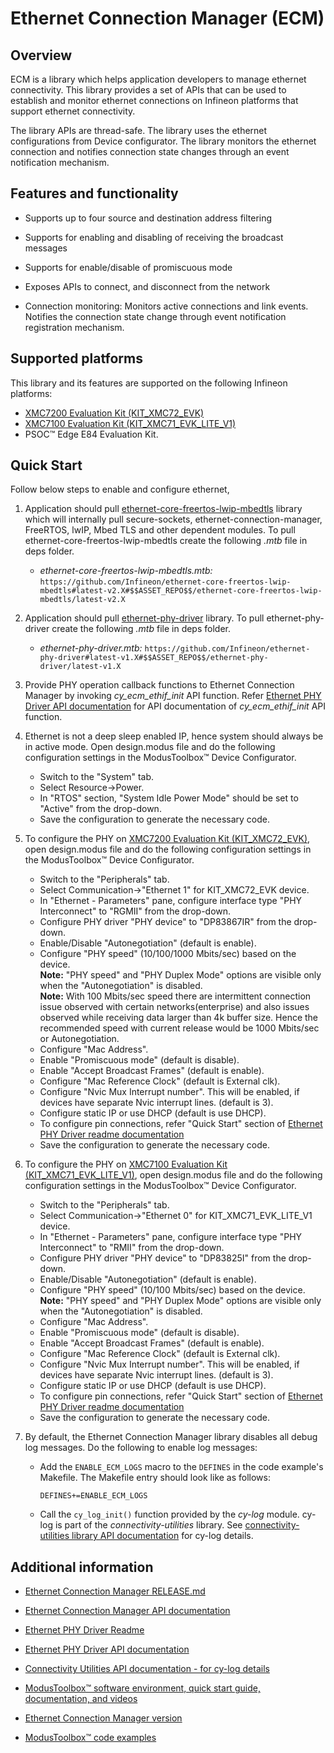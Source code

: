 # Ethernet Connection Manager (ECM)

## Overview

ECM is a library which helps application developers to manage ethernet connectivity. This library provides a set of APIs that can be used to establish and monitor ethernet connections on Infineon platforms that support ethernet connectivity.

The library APIs are thread-safe. The library uses the ethernet configurations from Device configurator. The library monitors the ethernet connection and notifies connection state changes through an event notification mechanism.

## Features and functionality

- Supports up to four source and destination address filtering

- Supports for enabling and disabling of receiving the broadcast messages

- Supports for enable/disable of promiscuous mode

- Exposes APIs to connect, and disconnect from the network

- Connection monitoring: Monitors active connections and link events. Notifies the connection state change through event notification registration mechanism.

## Supported platforms

This library and its features are supported on the following Infineon platforms:

- [XMC7200 Evaluation Kit (KIT_XMC72_EVK)](https://www.infineon.com/KIT_XMC72_EVK)
- [XMC7100 Evaluation Kit (KIT_XMC71_EVK_LITE_V1)](https://www.infineon.com/KIT_XMC71_EVK_LITE_V1)
- PSOC&trade; Edge E84 Evaluation Kit.

## Quick Start

Follow below steps to enable and configure ethernet,

1. Application should pull [ethernet-core-freertos-lwip-mbedtls](https://github.com/Infineon/ethernet-core-freertos-lwip-mbedtls) library which will internally pull secure-sockets, ethernet-connection-manager, FreeRTOS, lwIP, Mbed TLS and other dependent modules.
To pull ethernet-core-freertos-lwip-mbedtls create the following *.mtb* file in deps folder.
   - *ethernet-core-freertos-lwip-mbedtls.mtb:*
      `https://github.com/Infineon/ethernet-core-freertos-lwip-mbedtls#latest-v2.X#$$ASSET_REPO$$/ethernet-core-freertos-lwip-mbedtls/latest-v2.X`

2. Application should pull [ethernet-phy-driver](https://github.com/Infineon/ethernet-phy-driver) library.
To pull ethernet-phy-driver create the following *.mtb* file in deps folder.
   - *ethernet-phy-driver.mtb:*
      `https://github.com/Infineon/ethernet-phy-driver#latest-v1.X#$$ASSET_REPO$$/ethernet-phy-driver/latest-v1.X`

3. Provide PHY operation callback functions to Ethernet Connection Manager by invoking *cy_ecm_ethif_init* API function. Refer [Ethernet PHY Driver API documentation](https://Infineon.github.io/ethernet-phy-driver/api_reference_manual/html/index.html) for API documentation of *cy_ecm_ethif_init* API function.

4. Ethernet is not a deep sleep enabled IP, hence system should always be in active mode. Open design.modus file and do the following configuration settings in the ModusToolbox&trade; Device Configurator.
    - Switch to the "System" tab.
    - Select Resource->Power.
    - In "RTOS" section, "System Idle Power Mode" should be set to "Active" from the drop-down.
    - Save the configuration to generate the necessary code.

5. To configure the PHY on [XMC7200 Evaluation Kit (KIT_XMC72_EVK)](https://www.infineon.com/KIT_XMC72_EVK), open design.modus file and do the following configuration settings in the ModusToolbox&trade; Device Configurator.
    - Switch to the "Peripherals" tab.
    - Select Communication->"Ethernet 1" for KIT_XMC72_EVK device.
    - In "Ethernet - Parameters" pane, configure interface type "PHY Interconnect" to "RGMII" from the drop-down.
    - Configure PHY driver "PHY device" to "DP83867IR" from the drop-down.
    - Enable/Disable "Autonegotiation" (default is enable).
    - Configure "PHY speed" (10/100/1000 Mbits/sec) based on the device. <br>
    **Note:** "PHY speed" and "PHY Duplex Mode" options are visible only when the "Autonegotiation" is disabled. <br>
    **Note:** With 100 Mbits/sec speed there are intermittent connection issue observed with certain networks(enterprise) and also issues observed while receiving data larger than 4k buffer size. Hence the recommended speed with current release would be 1000 Mbits/sec or Autonegotiation.
    - Configure "Mac Address".
    - Enable "Promiscuous mode" (default is disable).
    - Enable "Accept Broadcast Frames" (default is enable).
    - Configure "Mac Reference Clock" (default is External clk).
    - Configure "Nvic Mux Interrupt number". This will be enabled, if devices have separate Nvic interrupt lines. (default is 3).
    - Configure static IP or use DHCP (default is use DHCP).
	- To configure pin connections, refer "Quick Start" section of [Ethernet PHY Driver readme documentation](https://Infineon.github.io/ethernet-phy-driver/README.md)
    - Save the configuration to generate the necessary code.

6. To configure the PHY on [XMC7100 Evaluation Kit (KIT_XMC71_EVK_LITE_V1)](https://www.infineon.com/KIT_XMC71_EVK_LITE_V1), open design.modus file and do the following configuration settings in the ModusToolbox&trade; Device Configurator.
    - Switch to the "Peripherals" tab.
    - Select Communication->"Ethernet 0" for KIT_XMC71_EVK_LITE_V1 device.
    - In "Ethernet - Parameters" pane, configure interface type "PHY Interconnect" to "RMII" from the drop-down.
    - Configure PHY driver "PHY device" to "DP83825I" from the drop-down.
    - Enable/Disable "Autonegotiation" (default is enable).
    - Configure "PHY speed" (10/100 Mbits/sec) based on the device. <br>
    **Note:** "PHY speed" and "PHY Duplex Mode" options are visible only when the "Autonegotiation" is disabled.
    - Configure "Mac Address".
    - Enable "Promiscuous mode" (default is disable).
    - Enable "Accept Broadcast Frames" (default is enable).
    - Configure "Mac Reference Clock" (default is External clk).
    - Configure "Nvic Mux Interrupt number". This will be enabled, if devices have separate Nvic interrupt lines. (default is 3).
    - Configure static IP or use DHCP (default is use DHCP).
	- To configure pin connections, refer "Quick Start" section of [Ethernet PHY Driver readme documentation](https://Infineon.github.io/ethernet-phy-driver/README.md)
    - Save the configuration to generate the necessary code.

7. By default, the Ethernet Connection Manager library disables all debug log messages. Do the following to enable log messages:
    - Add the `ENABLE_ECM_LOGS` macro to the `DEFINES` in the code example's Makefile. The Makefile entry should look like as follows:
       ```
       DEFINES+=ENABLE_ECM_LOGS
       ```
    - Call the `cy_log_init()` function provided by the *cy-log* module. cy-log is part of the *connectivity-utilities* library. See [connectivity-utilities library API documentation](https://infineon.github.io/connectivity-utilities/api_reference_manual/html/group__logging__utils.html) for cy-log details.


## Additional information

- [Ethernet Connection Manager RELEASE.md](./RELEASE.md)

- [Ethernet Connection Manager API documentation](https://Infineon.github.io/ethernet-connection-manager/api_reference_manual/html/index.html)

- [Ethernet PHY Driver Readme](https://Infineon.github.io/ethernet-phy-driver/README.md)

- [Ethernet PHY Driver API documentation](https://Infineon.github.io/ethernet-phy-driver/api_reference_manual/html/index.html)

- [Connectivity Utilities API documentation - for cy-log details](https://Infineon.github.io/connectivity-utilities/api_reference_manual/html/group__logging__utils.html)

- [ModusToolbox&trade; software environment, quick start guide, documentation, and videos](https://www.cypress.com/products/modustoolbox-software-environment)

- [Ethernet Connection Manager version](./version.xml)

- [ModusToolbox&trade; code examples]( https://github.com/Infineon/Code-Examples-for-ModusToolbox-Software )
